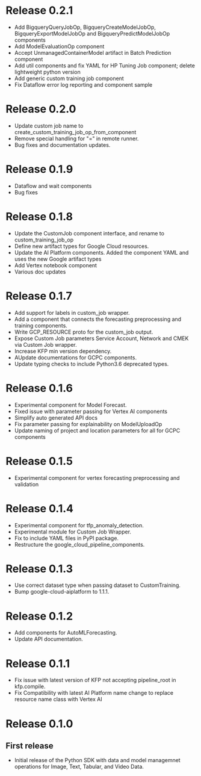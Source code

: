 # Release 0.2.1
* Add BigqueryQueryJobOp, BigqueryCreateModelJobOp, BigqueryExportModelJobOp and BigqueryPredictModelJobOp components
* Add ModelEvaluationOp component
* Accept UnmanagedContainerModel artifact in Batch Prediction component
* Add util components and fix YAML for HP Tuning Job component; delete lightweight python version
* Add generic custom training job component
* Fix Dataflow error log reporting and component sample

# Release 0.2.0
* Update custom job name to create_custom_training_job_op_from_component
* Remove special handling for "=" in remote runner.
* Bug fixes and documentation updates.

# Release 0.1.9
* Dataflow and wait components
* Bug fixes

# Release 0.1.8
* Update the CustomJob component interface, and rename to custom_training_job_op
* Define new artifact types for Google Cloud resources.
* Update the AI Platform components. Added the component YAML and uses the new Google artifact types
* Add Vertex notebook component
* Various doc updates

# Release 0.1.7
* Add support for labels in custom_job wrapper.
* Add a component that connects the forecasting preprocessing and training components.
* Write GCP_RESOURCE proto for the custom_job output.
* Expose Custom Job parameters Service Account, Network and CMEK via Custom Job wrapper.
* Increase KFP min version dependency.
* AUpdate documentations for GCPC components.
* Update typing checks to include Python3.6 deprecated types.

# Release 0.1.6
* Experimental component for Model Forecast.
* Fixed issue with parameter passing for Vertex AI components
* Simplify auto generated API docs
* Fix parameter passing for explainability on ModelUploadOp
* Update naming of project and location parameters for all for GCPC components

# Release 0.1.5
* Experimental component for vertex forecasting preprocessing and validation

# Release 0.1.4

* Experimental component for tfp_anomaly_detection.
* Experimental module for Custom Job Wrapper.
* Fix to include YAML files in PyPI package.
* Restructure the google_cloud_pipeline_components.

# Release 0.1.3

*   Use correct dataset type when passing dataset to CustomTraining.
*   Bump google-cloud-aiplatform to 1.1.1.

# Release 0.1.2

*   Add components for AutoMLForecasting.
*   Update API documentation.

# Release 0.1.1

*   Fix issue with latest version of KFP not accepting pipeline_root in kfp.compile.
*   Fix Compatibility with latest AI Platform name change to replace resource name class with Vertex AI

# Release 0.1.0

## First release

*   Initial release of the Python SDK with data and model managemnet operations for Image, Text, Tabular, and Video Data.
